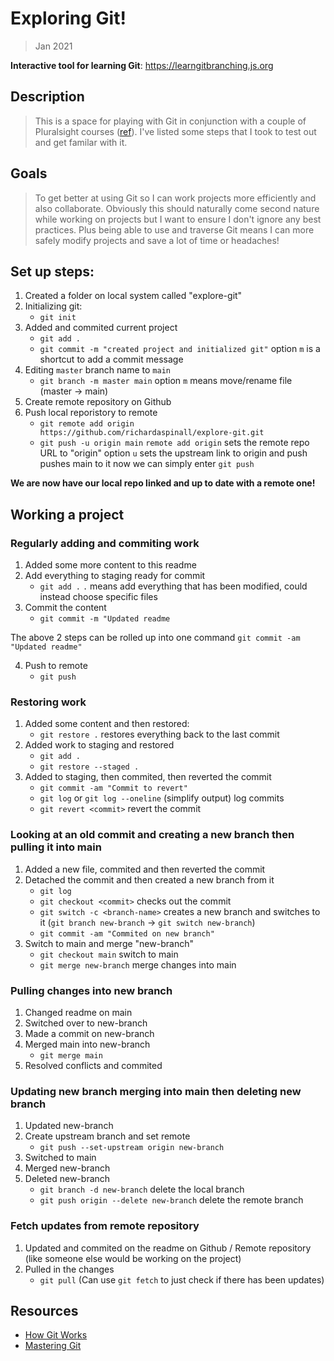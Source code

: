 # Exploring Git!

> Jan 2021

**Interactive tool for learning Git**:
https://learngitbranching.js.org

## Description
> This is a space for playing with Git in conjunction with a couple of Pluralsight courses ([ref](https://github.com/richardaspinall/explore-git/blob/main/readme.md#resources)). I've listed some steps that I took to test out and get familar with it. 

## Goals
> To get better at using Git so I can work projects more efficiently and also collaborate. Obviously this should naturally come second nature while working on projects but I want to ensure I don't ignore any best practices. Plus being able to use and traverse Git means I can more safely modify projects and save a lot of time or headaches!

## Set up steps:

1. Created a folder on local system called "explore-git"
2. Initializing git:
   - `git init`
3. Added and commited current project
   - `git add .`
   - `git commit -m "created project and initialized git"`
     option `m` is a shortcut to add a commit message
4. Editing `master` branch name to `main`
   - `git branch -m master main`
     option `m` means move/rename file (master -> main)
5. Create remote repository on Github
6. Push local reporistory to remote
   - `git remote add origin https://github.com/richardaspinall/explore-git.git`
   - `git push -u origin main`
     `remote add origin` sets the remote repo URL to "origin"
     option `u` sets the upstream link to origin and push pushes main to it
     now we can simply enter `git push`

**We are now have our local repo linked and up to date with a remote one!**

## Working a project

### Regularly adding and commiting work

1. Added some more content to this readme
2. Add everything to staging ready for commit
   - `git add .`
     `.` means add everything that has been modified, could instead choose specific files
3. Commit the content
   - `git commit -m "Updated readme`

The above 2 steps can be rolled up into one command `git commit -am "Updated readme"`

4. Push to remote
   - `git push`

### Restoring work

1. Added some content and then restored:
   - `git restore .`
     restores everything back to the last commit
2. Added work to staging and restored
   - `git add .`
   - `git restore --staged .`
3. Added to staging, then commited, then reverted the commit
   - `git commit -am "Commit to revert"`
   - `git log` or `git log --oneline` (simplify output)
     log commits
   * `git revert <commit>`
     revert the commit

### Looking at an old commit and creating a new branch then pulling it into main

1. Added a new file, commited and then reverted the commit
2. Detached the commit and then created a new branch from it
   - `git log`
   - `git checkout <commit>`
     checks out the commit
   - `git switch -c <branch-name>`
     creates a new branch and switches to it (`git branch new-branch` -> `git switch new-branch`)
   - `git commit -am "Commited on new branch"`
3. Switch to main and merge "new-branch"
   - `git checkout main`
     switch to main
   - `git merge new-branch`
     merge changes into main

### Pulling changes into new branch

1. Changed readme on main
2. Switched over to new-branch
3. Made a commit on new-branch
4. Merged main into new-branch
   - `git merge main`
5. Resolved conflicts and commited

### Updating new branch merging into main then deleting new branch

1. Updated new-branch
2. Create upstream branch and set remote
   - `git push --set-upstream origin new-branch`
3. Switched to main
4. Merged new-branch
5. Deleted new-branch
   - `git branch -d new-branch`
     delete the local branch
   - `git push origin --delete new-branch`
     delete the remote branch

### Fetch updates from remote repository

1. Updated and commited on the readme on Github / Remote repository (like someone else would be working on the project)
2. Pulled in the changes
   - `git pull` (Can use `git fetch` to just check if there has been updates)
   
## Resources
* [How Git Works](https://www.pluralsight.com/courses/how-git-works)
* [Mastering Git](https://www.pluralsight.com/courses/master-git)
